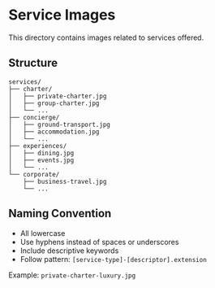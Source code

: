 # Service Images

This directory contains images related to services offered.

## Structure

```
services/
├── charter/
│   ├── private-charter.jpg
│   ├── group-charter.jpg
│   └── ...
├── concierge/
│   ├── ground-transport.jpg
│   ├── accommodation.jpg
│   └── ...
├── experiences/
│   ├── dining.jpg
│   ├── events.jpg
│   └── ...
└── corporate/
    ├── business-travel.jpg
    └── ...
```

## Naming Convention

- All lowercase
- Use hyphens instead of spaces or underscores
- Include descriptive keywords
- Follow pattern: `[service-type]-[descriptor].extension`

Example: `private-charter-luxury.jpg`
